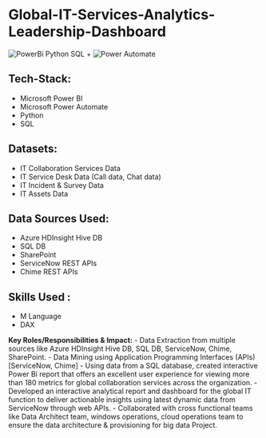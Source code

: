 # Global-IT-Services-Analytics-Leadership-Dashboard

![PowerBi Python SQL](https://github.com/AyushiAsthana18/Global-IT-Services-Analytics-Leadership-Dashboard/assets/63499899/196a1206-e731-40d3-889b-ce446e4d7d54) + ![Power Automate](https://github.com/AyushiAsthana18/Global-IT-Services-Analytics-Leadership-Dashboard/assets/63499899/1b3419cc-9627-44bc-83cb-7e48b9405266)


## Tech-Stack:
* Microsoft Power BI
* Microsoft Power Automate
* Python
* SQL 

## Datasets: 
* IT Collaboration Services Data
* IT Service Desk Data (Call data, Chat data)
* IT Incident & Survey Data
* IT Assets Data
 
## Data Sources Used: 
* Azure HDInsight Hive DB
* SQL DB
* SharePoint
* ServiceNow REST APIs
* Chime REST APIs

## Skills Used :
* M Language
* DAX

**Key Roles/Responsibilities & Impact:**
    - Data Extraction from multiple sources like Azure HDInsight Hive DB, SQL DB, ServiceNow, Chime, SharePoint.
    - Data Mining using Application Programming Interfaces (APIs) [ServiceNow, Chime]
    - Using data from a SQL database, created interactive Power Bi report that offers an excellent user experience for viewing more than 180 metrics for global collaboration services across the organization.
    - Developed an interactive analytical report and dashboard for the global IT function to deliver actionable insights using latest dynamic data from ServiceNow through web APIs.
    - Collaborated with cross functional teams like Data Architect team, windows operations, cloud operations team to ensure the data architecture & provisioning for big data Project.
